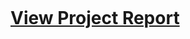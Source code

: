 <object data="https://riyadhossain1998.github.io/ecommerce-site/Final%20Report%20-%20CPSC%20471.pdf" type="application/pdf" width="700px" height="700px">
    <embed src="https://riyadhossain1998.github.io/ecommerce-site/Final%20Report%20-%20CPSC%20471.pdf">
        <h1><a href="https://github.com/riyadhossain1998/ecommerce-site/blob/master/Final%20Report%20-%20CPSC%20471.pdf">View Project Report</a></h1>
    </embed>
</object>
